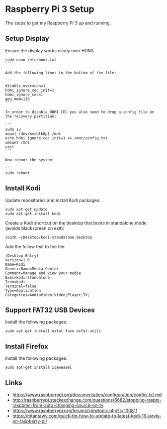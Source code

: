 # Raspberry Pi 3 Setup
The steps to get my Raspberry Pi 3 up and running.

## Setup Display
Ensure the display works nicely over HDMI: 

````
sudo nano /etc/boot.txt
```

Add the following lines to the bottom of the file: 

```
disable_overscan=1
hdmi_ignore_cec_init=1
hdmi_ignore_cec=1
gpu_mem=128
``` 

In order to disable HDMI CEC you also need to drop a config file on the recovery partition: 

```
sudo su
mount /dev/mmcblk0p1 /mnt
echo hdmi_ignore_cec_init=1 >> /mnt/config.txt
umount /mnt
exit
```

Now reboot the system: 

```
sudo reboot
````

## Install Kodi
Update repositories and install Kodi packages: 

```
sudo apt-get update
sudo apt-get install kodi
```

Create a Kodi shortcut on the desktop that boots in standalone mode (avoids blackscreen on exit): 

```
touch ~/Desktop/kodi-standalone.desktop
```

Add the follow text to the file: 

```
[Desktop Entry]
Version=1.0
Name=Kodi
GenericName=Media Center
Comment=Manage and view your media
Exec=kodi-standalone
Icon=kodi
Terminal=false
Type=Application
Categories=AudioVideo;Video;Player;TV;
```

## Support FAT32 USB Devices

Install the following packages: 

```
sudo apt-get install exfat-fuse exfat-utils
```

## Install Firefox
Install the following packages: 

```
sudo apt-get install iceweasel
```

## Links
- https://www.raspberrypi.org/documentation/configuration/config-txt.md
- http://raspberrypi.stackexchange.com/questions/6682/stopping-rasppi-raspbmc-from-auto-changing-source-on-tv
- https://www.raspberrypi.org/forums/viewtopic.php?t=100811
- https://mtantawy.com/quick-tip-how-to-update-to-latest-kodi-16-jarvis-on-raspberry-pi/